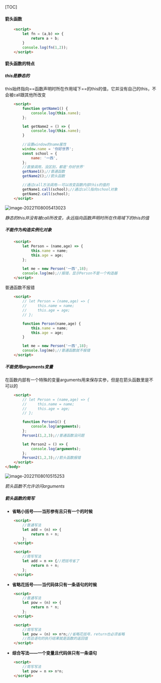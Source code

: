 [TOC]

#### 箭头函数

```html
    <script>
        let fn = (a,b) => {
            return a + b;
        }
        console.log(fn(1,2));
    </script>
```

#### 箭头函数的特点

##### this是静态的

this始终指向==函数声明时所在作用域下==的this的值，它并没有自己的this，不会被call跟其他所改变

```html
    <script>
        function getName1() {
            console.log(this.name);
        };

        let getName2 = () => {
            console.log(this.name);
        }
        
        //设置window的name属性
        window.name = '你好世界';
        const school = {
            name: '一西',
        };
        //直接调用，没区别，都是'你好世界'
        getName1();//普通函数
        getName2();//箭头函数

        //通过call方法调用——可以改变函数内部this的值的
        getName1.call(school);//通过call指向school对象
        getName2.call(school);
    </script>
```

![image-20221108005413023](D:\TyporaWorks\图片文件夹存放\image-20221108005413023.png)

*静态的this并没有被call所改变，永远指向函数声明时所在作用域下的this的值*



##### 不能作为构造实例化对象

```html
    <script>
        let Person = (name,age) => {
            this.name = name;
            this.age = age;
        };

        let me = new Person('一西',18);
        console.log(me);//报错，显示Person不是一个构造器
    </script>
```

普通函数不报错

```html
    <script>
        // let Person = (name,age) => {
        //     this.name = name;
        //     this.age = age;
        // };

        function Person(name,age) {
            this.name = name;
            this.age = age;
        }

        let me = new Person('一西',18);
        console.log(me);//普通函数就不报错
    </script>
```



##### 不能使用arguments变量

在函数内部有一个特殊的变量arguments用来保存实参，但是在箭头函数里是不可以的

```html
    <script>
        // let Person = (name,age) => {
        //     this.name = name;
        //     this.age = age;
        // };

        function Person1() {
            console.log(arguments);
        };
        Person1(1,2,3);//普通函数没问题

        let Person2 = () => {
            console.log(arguments);
        };
        Person2(1,2,3);//箭头函数报错
    </script>
</body>
```

![image-20221108010515253](D:\TyporaWorks\图片文件夹存放\image-20221108010515253.png)

*箭头函数不允许访问arguments*



##### 箭头函数的简写

+ **省略小括号——当形参有且只有一个的时候**

```html
    <script>
        //普通写法
        let add = (n) => {
            return n + n;
        }; 
    </script>
```

```html
    <script>
        //简写写法
        let add = n => {//把括号省了
            return n + n;
        }; 
    </script>
```

+ **省略花括号——当代码体只有一条语句的时候**

```html
    <script>
        //普通写法
        let pow = (n) => {
            return n * n;
        }; 
    </script>
```

```html
    <script>
        //简写写法
        let pow = (n) => n*n;//省略花括号，return也必须省略
        //而且语句的执行结果就是函数的返回值
    </script>
```

+ **综合写法——一个变量且代码体只有一条语句**

```html
    <script>
        //简写写法
        let pow = n => n*n;
    </script>
```

